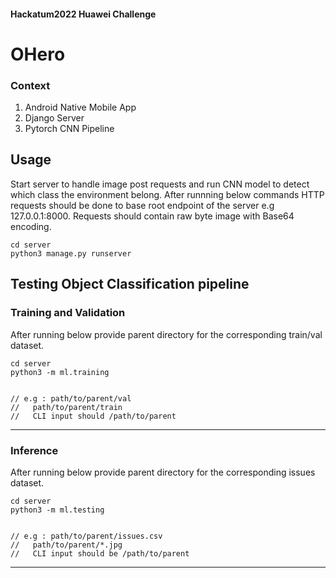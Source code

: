 #### Hackatum2022 Huawei Challenge
# OHero
### Context

1. Android Native Mobile App
2. Django Server
3. Pytorch CNN Pipeline

## Usage
Start server to handle image post requests and run CNN model to detect which class the environment belong. After runnning below commands HTTP requests should be done to base root endpoint of the server e.g 127.0.0.1:8000. Requests should contain raw byte image with Base64 encoding.
    
    cd server
    python3 manage.py runserver
    
## Testing Object Classification pipeline
### Training and Validation
After running below provide parent directory for the corresponding train/val dataset. 

    cd server
    python3 -m ml.training


    // e.g : path/to/parent/val
    //   path/to/parent/train
    //   CLI input should /path/to/parent
-------------------------------------------

### Inference
After running below provide parent directory for the corresponding issues dataset. 
      
    cd server
    python3 -m ml.testing


    // e.g : path/to/parent/issues.csv
    //   path/to/parent/*.jpg
    //   CLI input should be /path/to/parent
-------------------------------------------
